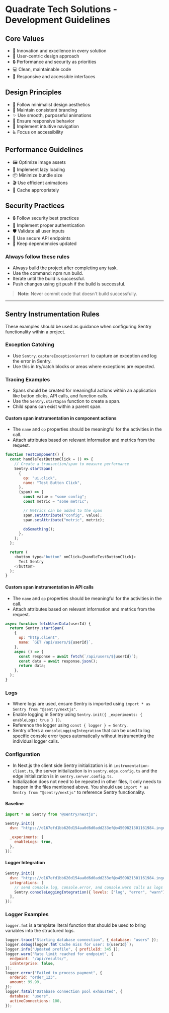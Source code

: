 # Quadrate Tech Solutions - Development Guidelines

## Core Values

- 🚀 Innovation and excellence in every solution
- 👥 User-centric design approach
- 🔒 Performance and security as priorities
- 💻 Clean, maintainable code
- 📱 Responsive and accessible interfaces

## Design Principles

- 🎨 Follow minimalist design aesthetics
- 🎯 Maintain consistent branding
- ✨ Use smooth, purposeful animations
- 📐 Ensure responsive behavior
- 🧭 Implement intuitive navigation
- ♿ Focus on accessibility

## Performance Guidelines

- 🖼️ Optimize image assets
- 🔄 Implement lazy loading
- 📦 Minimize bundle size
- 🎬 Use efficient animations
- 💾 Cache appropriately

## Security Practices

- 🔒 Follow security best practices
- 🔑 Implement proper authentication
- 🛡️ Validate all user inputs
- 🔐 Use secure API endpoints
- 📝 Keep dependencies updated

### Always follow these rules

- Always build the project after completing any task.
- Use the command: npm run build.
- Iterate until the build is successful.
- Push changes using git push if the build is successful.

> **Note:** Never commit code that doesn't build successfully.

---

## Sentry Instrumentation Rules

These examples should be used as guidance when configuring Sentry functionality within a project.

### Exception Catching

- Use `Sentry.captureException(error)` to capture an exception and log the error in Sentry.
- Use this in try/catch blocks or areas where exceptions are expected.

### Tracing Examples

- Spans should be created for meaningful actions within an application like button clicks, API calls, and function calls.
- Use the `Sentry.startSpan` function to create a span.
- Child spans can exist within a parent span.

#### Custom span instrumentation in component actions

- The `name` and `op` properties should be meaningful for the activities in the call.
- Attach attributes based on relevant information and metrics from the request.

```javascript
function TestComponent() {
  const handleTestButtonClick = () => {
    // Create a transaction/span to measure performance
    Sentry.startSpan(
      {
        op: "ui.click",
        name: "Test Button Click",
      },
      (span) => {
        const value = "some config";
        const metric = "some metric";

        // Metrics can be added to the span
        span.setAttribute("config", value);
        span.setAttribute("metric", metric);

        doSomething();
      },
    );
  };

  return (
    <button type="button" onClick={handleTestButtonClick}>
      Test Sentry
    </button>
  );
}
```

#### Custom span instrumentation in API calls

- The `name` and `op` properties should be meaningful for the activities in the call.
- Attach attributes based on relevant information and metrics from the request.

```javascript
async function fetchUserData(userId) {
  return Sentry.startSpan(
    {
      op: "http.client",
      name: `GET /api/users/${userId}`,
    },
    async () => {
      const response = await fetch(`/api/users/${userId}`);
      const data = await response.json();
      return data;
    },
  );
}
```

### Logs

- Where logs are used, ensure Sentry is imported using `import * as Sentry from "@sentry/nextjs"`.
- Enable logging in Sentry using `Sentry.init({ _experiments: { enableLogs: true } })`.
- Reference the logger using `const { logger } = Sentry`.
- Sentry offers a `consoleLoggingIntegration` that can be used to log specific console error types automatically without instrumenting the individual logger calls.

### Configuration

- In Next.js the client side Sentry initialization is in `instrumentation-client.ts`, the server initialization is in `sentry.edge.config.ts` and the edge initialization is in `sentry.server.config.ts`.
- Initialization does not need to be repeated in other files, it only needs to happen in the files mentioned above. You should use `import * as Sentry from "@sentry/nextjs"` to reference Sentry functionality.

#### Baseline

```javascript
import * as Sentry from "@sentry/nextjs";

Sentry.init({
  dsn: "https://d167efd1bb620d154aa0d6d0add233ef@o4509821301161984.ingest.de.sentry.io/4509821330522192",

  _experiments: {
    enableLogs: true,
  },
});
```

#### Logger Integration

```javascript
Sentry.init({
  dsn: "https://d167efd1bb620d154aa0d6d0add233ef@o4509821301161984.ingest.de.sentry.io/4509821330522192",
  integrations: [
    // send console.log, console.error, and console.warn calls as logs to Sentry
    Sentry.consoleLoggingIntegration({ levels: ["log", "error", "warn"] }),
  ],
});
```

### Logger Examples

`logger.fmt` is a template literal function that should be used to bring variables into the structured logs.

```javascript
logger.trace("Starting database connection", { database: "users" });
logger.debug(logger.fmt`Cache miss for user: ${userId}`);
logger.info("Updated profile", { profileId: 345 });
logger.warn("Rate limit reached for endpoint", {
  endpoint: "/api/results/",
  isEnterprise: false,
});
logger.error("Failed to process payment", {
  orderId: "order_123",
  amount: 99.99,
});
logger.fatal("Database connection pool exhausted", {
  database: "users",
  activeConnections: 100,
});
```